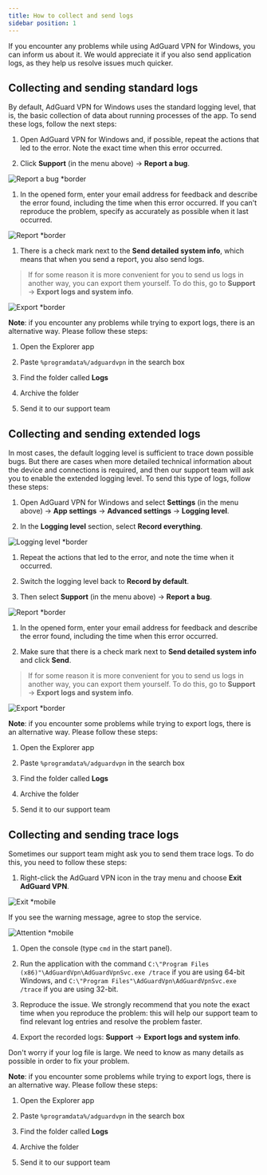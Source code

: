 ```yaml
---
title: How to collect and send logs
sidebar position: 1
---
```


If you encounter any problems while using AdGuard VPN for Windows, you can inform us about it. We would appreciate it if you also send application logs, as they help us resolve issues much quicker.

## Collecting and sending standard logs

By default, AdGuard VPN for Windows uses the standard logging level, that is, the basic collection of data about running processes of the app. To send these logs, follow the next steps:

1. Open AdGuard VPN for Windows and, if possible, repeat the actions that led to the error. Note the exact time when this error occurred.

1. Click **Support** (in the menu above) → **Report a bug**.

![Report a bug *border](https://cdn.adtidy.org/content/kb/vpn/windows/logs/support_report.jpeg)

1. In the opened form, enter your email address for feedback and describe the error found, including the time when this error occurred. If you can't reproduce the problem, specify as accurately as possible when it last occurred.

![Report *border](https://cdn.adtidy.org/content/kb/vpn/windows/logs/report_bug.png)

1. There is a check mark next to the **Send detailed system info**, which means that when you send a report, you also send logs.

> If for some reason it is more convenient for you to send us logs in another way, you can export them yourself. To do this, go to **Support** → **Export logs and system info**.

![Export *border](https://cdn.adtidy.org/content/kb/vpn/windows/logs/export.jpeg)

**Note**: if you encounter any problems while trying to export logs, there is an alternative way. Please follow these steps:

1. Open the Explorer app

1. Paste `%programdata%/adguardvpn` in the search box

1. Find the folder called **Logs**

1. Archive the folder

1. Send it to our support team

## Collecting and sending extended logs

In most cases, the default logging level is sufficient to trace down possible bugs. But there are cases when more detailed technical information about the device and connections is required, and then our support team will ask you to enable the extended logging level. To send this type of logs, follow these steps:

1. Open AdGuard VPN for Windows and select **Settings** (in the menu above) → **App settings** → **Advanced settings** → **Logging level**.

1. In the **Logging level** section, select **Record everything**.

![Logging level *border](https://cdn.adtidy.org/content/kb/vpn/windows/logs/logging.jpeg)

1. Repeat the actions that led to the error, and note the time when it occurred.

1. Switch the logging level back to **Record by default**.

1. Then select **Support** (in the menu above) → **Report a bug**.

![Report *border](https://cdn.adtidy.org/content/kb/vpn/windows/logs/report_bug.png)

1. In the opened form, enter your email address for feedback and describe the error found, including the time when this error occurred.

1. Make sure that there is a check mark next to **Send detailed system info** and click **Send**.

> If for some reason it is more convenient for you to send us logs in another way, you can export them yourself. To do this, go to **Support** → **Export logs and system info**.

![Export *border](https://cdn.adtidy.org/content/kb/vpn/windows/logs/export.jpeg)

**Note**: if you encounter some problems while trying to export logs, there is an alternative way. Please follow these steps:

1. Open the Explorer app

1. Paste `%programdata%/adguardvpn` in the search box

1. Find the folder called **Logs**

1. Archive the folder

1. Send it to our support team

## Collecting and sending trace logs

Sometimes our support team might ask you to send them trace logs. To do this, you need to follow these steps:

1. Right-click the AdGuard VPN icon in the tray menu and choose **Exit AdGuard VPN**.

![Exit *mobile](https://cdn.adtidy.org/content/kb/vpn/windows/logs/exit.png)

If you see the warning message, agree to stop the service.

![Attention *mobile](https://cdn.adtidy.org/content/kb/vpn/windows/logs/attention.png)

1. Open the console (type `cmd` in the start panel).

1. Run the application with the command `C:\"Program Files (x86)"\AdGuardVpn\AdGuardVpnSvc.exe /trace` if you are using 64-bit Windows, and `C:\"Program Files"\AdGuardVpn\AdGuardVpnSvc.exe /trace` if you are using 32-bit.

1. Reproduce the issue. We strongly recommend that you note the exact time when you reproduce the problem: this will help our support team to find relevant log entries and resolve the problem faster.

1. Export the recorded logs: **Support** → **Export logs and system info**.

Don't worry if your log file is large. We need to know as many details as possible in order to fix your problem.

**Note**: if you encounter some problems while trying to export logs, there is an alternative way. Please follow these steps:

1. Open the Explorer app

1. Paste `%programdata%/adguardvpn` in the search box

1. Find the folder called **Logs**

1. Archive the folder

1. Send it to our support team
